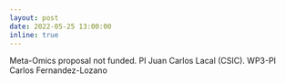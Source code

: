 ```yaml
---
layout: post
date: 2022-05-25 13:00:00
inline: true
---
```


Meta-Omics proposal not funded. PI Juan Carlos Lacal (CSIC). WP3-PI Carlos Fernandez-Lozano
